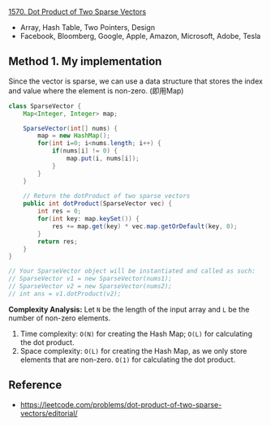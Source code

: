 [1570. Dot Product of Two Sparse Vectors]()

* Array, Hash Table, Two Pointers, Design
* Facebook, Bloomberg, Google, Apple, Amazon, Microsoft, Adobe, Tesla


## Method 1. My implementation
Since the vector is sparse, we can use a data structure that stores the index and value where the element is non-zero. (即用Map)
```Java
class SparseVector {
    Map<Integer, Integer> map;

    SparseVector(int[] nums) {
        map = new HashMap();
        for(int i=0; i<nums.length; i++) {
            if(nums[i] != 0) {
                map.put(i, nums[i]);
            }
        }    
    }
    
	// Return the dotProduct of two sparse vectors
    public int dotProduct(SparseVector vec) {
        int res = 0;
        for(int key: map.keySet()) {
            res += map.get(key) * vec.map.getOrDefault(key, 0);
        }
        return res;
    }
}

// Your SparseVector object will be instantiated and called as such:
// SparseVector v1 = new SparseVector(nums1);
// SparseVector v2 = new SparseVector(nums2);
// int ans = v1.dotProduct(v2);
```
**Complexity Analysis:**
Let `N` be the length of the input array and `L` be the number of non-zero elements.
1. Time complexity: `O(N)` for creating the Hash Map; `O(L)` for calculating the dot product.
2. Space complexity: `O(L)` for creating the Hash Map, as we only store elements that are non-zero. `O(1)` for calculating the dot product.


## Reference
* https://leetcode.com/problems/dot-product-of-two-sparse-vectors/editorial/